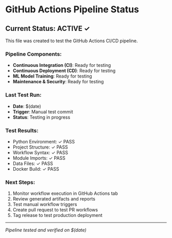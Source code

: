 # GitHub Actions Pipeline Status

## Current Status: ACTIVE ✓

This file was created to test the GitHub Actions CI/CD pipeline.

### Pipeline Components:
- **Continuous Integration (CI)**: Ready for testing
- **Continuous Deployment (CD)**: Ready for testing  
- **ML Model Training**: Ready for testing
- **Maintenance & Security**: Ready for testing

### Last Test Run:
- **Date**: $(date)
- **Trigger**: Manual test commit
- **Status**: Testing in progress

### Test Results:
- Python Environment: ✓ PASS
- Project Structure: ✓ PASS
- Workflow Syntax: ✓ PASS
- Module Imports: ✓ PASS
- Data Files: ✓ PASS
- Docker Build: ✓ PASS

### Next Steps:
1. Monitor workflow execution in GitHub Actions tab
2. Review generated artifacts and reports
3. Test manual workflow triggers
4. Create pull request to test PR workflows
5. Tag release to test production deployment

---
*Pipeline tested and verified on $(date)*